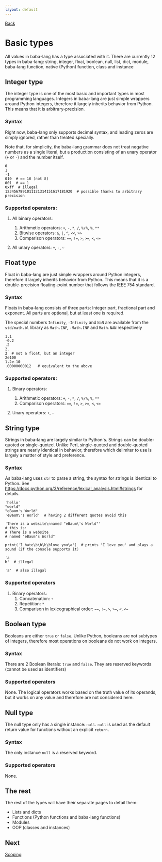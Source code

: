```yaml
---
layout: default
---
```



[Back](index.md)


# Basic types

All values in baba-lang has a type associated with it. There are currently 12 types in baba-lang: string, integer, float, boolean, null, list, dict, module, baba-lang function, native (Python) function, class and instance


## Integer type

The integer type is one of the most basic and important types in most programming languages. Integers in baba-lang are just simple wrappers around Python integers, therefore it largely inherits behavior from Python. This means that it is arbitrary-precision.

### Syntax

Right now, baba-lang only supports decimal syntax, and leading zeros are simply ignored, rather than treated specially.

Note that, for simplicity, the baba-lang grammar does not treat negative numbers as a single literal, but a production consisting of an unary operator (`+` or `-`) and the number itself.
```
0
1
-1
010  # == 10 (not 8)
001  # == 1
0xff  # illegal
1234567891011121314151617181920  # possible thanks to arbitrary precision
```

### Supported operators:

1. All binary operators:
    1. Arithmetic operators: `+`, `-`, `*`, `/`, `%/%`, `%`, `**`
    2. Bitwise operators: `&`, `|`, `^`, `<<`, `>>`
    3. Comparison operators: `==`, `!=`, `>`, `>=`, `<`, `<=`

2. All unary operators: `+`, `-`, `~`


## Float type

Float in baba-lang are just simple wrappers around Python integers, therefore it largely inherits behavior from Python. This means that it is a double-precision floating-point number that follows the IEEE 754 standard.

### Syntax

Floats in baba-lang consists of three parts: Integer part, fractional part and exponent. All parts are optional, but at least one is required.

The special numbers `Infinity`, `-Infinity` and `NaN` are available from the `std/math.bl` library as `Math.INF`, `-Math.INF` and `Math.NAN` respectively
```
1.1
-0.2
.2
2.
2  # not a float, but an integer
2e100
1.2e-10
.00000000012   # equivalent to the above
```

### Supported operators:

1. Binary operators:
    1. Arithmetic operators: `+`, `-`, `*`, `/`, `%/%`, `%`, `**`
    2. Comparison operators: `==`, `!=`, `>`, `>=`, `<`, `<=`

2. Unary operators: `+`, `-`


## String type

Strings in baba-lang are largely similar to Python's. Strings can be double-quoted or single-quoted. Unlike Perl, single-quoted and double-quoted strings are nearly identical in behavior, therefore which delimiter to use is largely a matter of style and preference.

### Syntax

As baba-lang uses `str` to parse a string, the syntax for strings is identical to Python. See https://docs.python.org/3/reference/lexical_analysis.html#strings for details.

```
'hello'
"world"
"eBaum's World"
'eBaum\'s World'  # having 2 different quotes avoid this

'There is a website\nnamed "eBaum\'s World"'
# this is:
# There is a website
# named "eBaum's World"

print('I hate\b\b\b\blove you\a')  # prints 'I love you' and plays a sound (if the console supports it)

'a
b'  # illegal

'a"  # also illegal
```

### Supported operators

1. Binary operators:
    1. Concatenation: `+`
    2. Repetition: `*`
    3. Comparison in lexicographical order: `==`, `!=`, `>`, `>=`, `<`, `<=`


## Boolean type

Booleans are either `true` or `false`. Unlike Python, booleans are not subtypes of integers, therefore most operations on booleans do not work on integers.

### Syntax

There are 2 Boolean literals: `true` and `false`. They are reserved keywords (cannot be used as identifiers)

### Supported operators

None. The logical operators works based on the truth value of its operands, but it works on any value and therefore are not considered here.


## Null type

The null type only has a single instance: `null`. `null` is used as the default return value for functions without an explicit `return`.

### Syntax

The only instance `null` is a reserved keyword.

### Supported operators

None.


## The rest

The rest of the types will have their separate pages to detail them:

- Lists and dicts
- Functions (Python functions and baba-lang functions)
- Modules
- OOP (classes and instances)


## Next

[Scoping](scoping.md)
